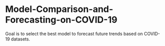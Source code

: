 # Model-Comparison-and-Forecasting-on-COVID-19
Goal is to select the best model to forecast future trends based on COVID-19 datasets.
